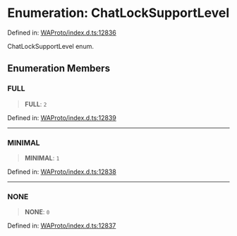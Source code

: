 # Enumeration: ChatLockSupportLevel

Defined in: [WAProto/index.d.ts:12836](https://github.com/Fokusdotid/bail/blob/8b525f9ebcc20cb9acd0f880b6ad58976e38b117/WAProto/index.d.ts#L12836)

ChatLockSupportLevel enum.

## Enumeration Members

### FULL

> **FULL**: `2`

Defined in: [WAProto/index.d.ts:12839](https://github.com/Fokusdotid/bail/blob/8b525f9ebcc20cb9acd0f880b6ad58976e38b117/WAProto/index.d.ts#L12839)

***

### MINIMAL

> **MINIMAL**: `1`

Defined in: [WAProto/index.d.ts:12838](https://github.com/Fokusdotid/bail/blob/8b525f9ebcc20cb9acd0f880b6ad58976e38b117/WAProto/index.d.ts#L12838)

***

### NONE

> **NONE**: `0`

Defined in: [WAProto/index.d.ts:12837](https://github.com/Fokusdotid/bail/blob/8b525f9ebcc20cb9acd0f880b6ad58976e38b117/WAProto/index.d.ts#L12837)
